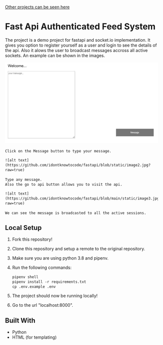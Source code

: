 <a href="https://github.com/MohanChhabaria">Other projects can be seen here</a>

# Fast Api Authenticated Feed System

The project is a demo project for fastapi and socket.io implementation. It gives you option to register yourself as a user and login to see the details of the api. Also it alows the user to broadcast messages accross all active sockets. An example can be shown in the images.  


![alt text](static/image1.jpg)
```
Click on the Message button to type your message.  
```

```
![alt text](https://github.com/idontknowtocode/fastapi/blob/static/image2.jpg?raw=true)

Type any message.
Also the go to api button allows you to visit the api.  
```
```
![alt text](https://github.com/idontknowtocode/fastapi/blob/main/static/image3.jpg?raw=true)

We can see the message is broadcasted to all the active sessions.  
```

## Local Setup

1. Fork this repository!

2. Clone this repository and setup a remote to the original repository.

3. Make sure you are using python 3.8 and pipenv.

4.  Run the following commands:
    ```
    pipenv shell
    pipenv install -r requirements.txt
    cp .env.example .env
    ```

5. The project should now be running locally!

6. Go to the url "localhost:8000".



## Built With

* Python 
* HTML (for templating)